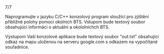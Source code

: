 7/7

Naprogramujte v jazyku C/C++ konzolový program sloužící pro zjištění přibližné polohy pomocí okolních BTS. Vstupom bude textový soubor obsahujúci informáci o aktuální a okololníchch BTS.

Výstupom Vaší konzolové aplikace bude textový soubor "out.txt" obsahující odkaz na mapu uloženou na serveru google.com s odkazem na vypočítané souřadnice.